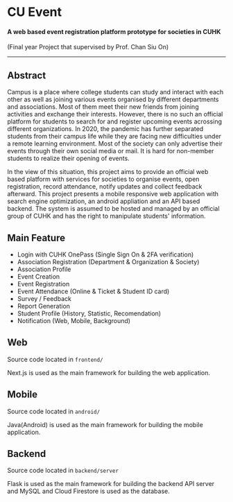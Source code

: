 # CU Event 

#### A web based event registration platform prototype for societies in CUHK 
(Final year Project that supervised by Prof. Chan Siu On)

------------

## Abstract
Campus is a place where college students can study and interact with each other as well as joining various events organised by different departments and associations. Most of them meet their new friends from joining activities and exchange their interests. However, there is no such an official platform for students to search for and register upcoming events acrossing different organizations. In 2020, the pandemic has further separated students from their campus life while they are facing new difficulties under a remote learning environment. Most of the society can only advertise their events through their own social media or mail. It is hard for non-member students to realize their opening of events. 

In the view of this situation, this project aims to provide an official web based platform with services for societies to organise events, open registration, record attendance, notify updates and collect feedback afterward. 
This project presents a mobile responsive web application with search engine optimization, an android appliation and an API based backend. The system is assumed to be hosted and managed by an official group of CUHK and has the right to manipulate students' information. 

## Main Feature
 - Login with CUHK OnePass (Single Sign On & 2FA verification)
 - Association Registration (Department & Organization & Society)
 - Association Profile
 - Event Creation
 - Event Registration
 - Event Attendance (Online & Ticket & Student ID card)
 - Survey / Feedback
 - Report Generation
 - Student Profile (History, Statistic, Recomendation)
 - Notification (Web, Mobile, Background)

## Web
Source code located in `frontend/`

Next.js is used as the main framework for building the web application. 

## Mobile
Source code located in `android/`

Java(Android) is used as the main framework for building the mobile application. 

## Backend 
Source code located in `backend/server`

Flask is used as the main framework for building the backend API server and MySQL and Cloud Firestore is used as the database.
